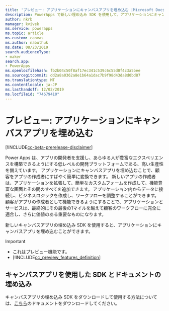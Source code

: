 ```yaml
---
title: 'プレビュー: アプリケーションにキャンバスアプリを埋め込む |Microsoft Docs'
description: PowerApps で新しい埋め込み SDK を使用して、アプリケーションにキャンバスアプリを埋め込む
author: nkrb
manager: kvivek
ms.service: powerapps
ms.topic: article
ms.custom: canvas
ms.author: nabuthuk
ms.date: 08/23/2019
search.audienceType:
- maker
search.app:
- PowerApps
ms.openlocfilehash: fb2b04c50f8af17ec341c539c6c55d0f4c3a5bee
ms.sourcegitcommit: dd2a8a0362a8e1b64a1dac7b9f98d43da8d0bd87
ms.translationtype: MT
ms.contentlocale: ja-JP
ms.lasthandoff: 12/02/2019
ms.locfileid: "74679410"
---
```

# <a name="preview-embed-canvas-apps-in-your-applications"></a>プレビュー: アプリケーションにキャンバスアプリを埋め込む

[!INCLUDE[cc-beta-prerelease-disclaimer](../../includes/cc-beta-prerelease-disclaimer.md)]

Power Apps は、アプリの開発者を支援し、あらゆる人が豊富なエクスペリエンスを構築できるようにする低レベルの開発プラットフォームである、高い生産性を備えています。 アプリケーションにキャンバスアプリを埋め込むことで、顧客をアプリの作成者にすばやく簡単に変換できます。 新しいアプリの作成者は、アプリケーションを拡張して、簡単なカスタムフォームを作成して、機能豊富な画面とその間のすべてを追加できます。 アプリケーション内からデータに接続し、ビジネスロジックを作成し、ワークフローを調整することができます。 顧客がアプリの作成者として機能できるようにすることで、アプリケーションとサービスは、最終的にその最後の1マイルを越えて顧客のワークフローに完全に適合し、さらに価値のある重要なものになります。

新しいキャンバスアプリの埋め込み SDK を使用すると、アプリケーションにキャンバスアプリを埋め込むことができます。 

> [!IMPORTANT]
> - これはプレビュー機能です。
> - [!INCLUDE[cc_preview_features_definition](../../includes/cc-preview-features-definition.md)] 

## <a name="using-the-canvas-apps-embedding-sdk-and-documentation"></a>キャンバスアプリを使用した SDK とドキュメントの埋め込み

キャンバスアプリの埋め込み SDK をダウンロードして使用する方法については、[こちら](https://download.microsoft.com/download/e/6/0/e605470b-c6f4-461c-92e7-936091bf7e3c/CanvasApps-Embedding-SDK-PublicPreview.pdf)のドキュメントをダウンロードしてください。




